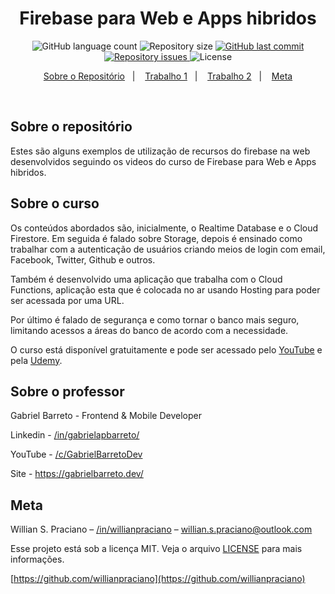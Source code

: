 <h1 align="center">
  Firebase para Web e Apps hibridos 
</h1>
<p align="center">
  <img alt="GitHub language count" src="https://img.shields.io/github/languages/count/willianpraciano/curso-firebase-para-web">

  <img alt="Repository size" src="https://img.shields.io/github/repo-size/willianpraciano/curso-firebase-para-web">
  
  <a href="https://github.com/willianpraciano/curso-firebase-para-web/commits/master">
    <img alt="GitHub last commit" src="https://img.shields.io/github/last-commit/willianpraciano/curso-firebase-para-web">
  </a>

  <a href="https://github.com/willianpraciano/curso-firebase-para-web/issues">
    <img alt="Repository issues" src="https://img.shields.io/github/issues/willianpraciano/curso-firebase-para-web">
  </a>

  <img alt="License" src="https://img.shields.io/badge/license-MIT-brightgreen">
</p>


<p align="center">
  <a href="#sobre-o-repositório">Sobre o Repositório</a>&nbsp;&nbsp;&nbsp;|&nbsp;&nbsp;&nbsp;
  <a href="#trabalho-1">Trabalho 1</a>&nbsp;&nbsp;&nbsp;|&nbsp;&nbsp;&nbsp;
  <a href="#trabalho-2">Trabalho 2</a>&nbsp;&nbsp;&nbsp;|&nbsp;&nbsp;&nbsp;
  <a href="#meta">Meta</a>
</p>

<br>


## Sobre o repositório

Estes são alguns exemplos de utilização de recursos do firebase na web desenvolvidos seguindo os videos do curso de Firebase para Web e Apps hibridos.


## Sobre o curso
Os conteúdos abordados são, inicialmente, o Realtime Database e o Cloud Firestore. Em seguida é falado sobre Storage, depois é ensinado como trabalhar com a autenticação de usuários criando meios de login com email, Facebook, Twitter, Github e outros.

Também é desenvolvido uma aplicação que trabalha com o Cloud Functions, aplicação esta que é colocada no ar usando Hosting para poder ser acessada por uma URL.

Por último é falado de segurança e como tornar o banco mais seguro, limitando acessos a áreas do banco de acordo com a necessidade.

O curso está disponível gratuitamente e pode ser acessado pelo [YouTube](https://www.youtube.com/watch?v=rBdgRxFq6GE&list=PLfrewNJhpV9eXuqNJ3hGSmPQQ5SckDQWq) e pela [Udemy](https://www.udemy.com/course/firebase-para-web-e-apps-hibridos/).

## Sobre o professor

Gabriel Barreto - Frontend & Mobile Developer

Linkedin - [/in/gabrielapbarreto/](https://www.linkedin.com/in/gabrielapbarreto/)

YouTube - [/c/GabrielBarretoDev](https://www.youtube.com/c/GabrielBarretoDev)

Site - https://gabrielbarreto.dev/

## Meta

Willian S. Praciano – [/in/willianpraciano](https://www.linkedin.com/in/willianpraciano/) – willian.s.praciano@outlook.com

Esse projeto está sob a licença MIT. Veja o arquivo [LICENSE](LICENSE.md) para mais informações.

[https://github.com/willianpraciano](https://github.com/willianpraciano)